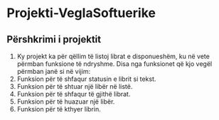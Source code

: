 # Projekti-VeglaSoftuerike
## Përshkrimi i projektit
1. Ky projekt ka për qëllim të listoj librat e disponueshëm, ku në vete përmban funksione të ndryshme. Disa nga funksionet që kjo vegël përmban janë si në vijim:
2. Funksion për të shfaqur statusin e librit si tekst.
3. Funksion për të shtuar një libër në listë.
4. Funksion për të shfaqur të gjithë librat.
5. Funksion për të huazuar një libër.
6. Funksion për të kthyer librin.
